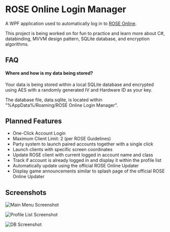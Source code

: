 
# ROSE Online Login Manager

A WPF application used to automatically log in to [ROSE Online].

This project is being worked on for fun to practice and learn more about C#, databinding, MVVM design pattern, SQLite database, and encryption algorithms.

[ROSE Online]: https://www.roseonlinegame.com/
## FAQ

#### Where and how is my data being stored?

Your data is being stored within a local SQLite database and encrypted using AES with a randomly generated IV and Hardware ID as your key.

The database file, data.sqlite, is located within "%AppData%/Roaming/ROSE Online Login Manager".


## Planned Features

- One-Click Account Login
- Maximum Client Limit: 2 (per ROSE Guidelines)
- Party system to launch paired accounts together with a single click
- Launch clients with specific screen coordinates
- Update ROSE client with current logged in account name and class
- Track if account is already logged in and display it within the profile list
- Automatically update using the official ROSE Online Updater
- Display game announcements similar to splash page of the official ROSE Online Updater


## Screenshots

![Main Menu Screenshot](https://i.imgur.com/0IzuDZp.png)

![Profile List Screenshot](https://i.imgur.com/kz4Qokg.png)

![DB Screenshot](https://i.imgur.com/xVCfLYG.png)



